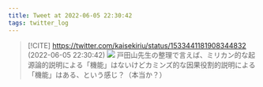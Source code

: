 ```yaml
---
title: Tweet at 2022-06-05 22:30:42
tags: twitter_log
---
```


> [!CITE] https://twitter.com/kaisekiriu/status/1533441181908344832 (2022-06-05 22:30:42)
> ![](https://twitter.com/kaisekiriu/status/1533441181908344832)
> 戸田山先生の整理で言えば、ミリカン的な起源論的説明による「機能」はないけどカミンズ的な因果役割的説明による「機能」はある、という感じ？（本当か？）
